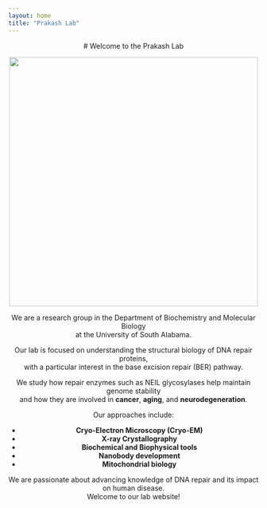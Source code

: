 ```yaml
---
layout: home
title: "Prakash Lab"
---
```

<div style="text-align: center;">
# Welcome to the Prakash Lab

<p align="center">
  <img src="../images/202306labspaceptero2.PNG" width="500px">
</p>

We are a research group in the Department of Biochemistry and Molecular Biology  
at the University of South Alabama.

Our lab is focused on understanding the structural biology of DNA repair proteins,  
with a particular interest in the base excision repair (BER) pathway.

We study how repair enzymes such as NEIL glycosylases help maintain genome stability  
and how they are involved in **cancer**, **aging**, and **neurodegeneration**.

Our approaches include:

- **Cryo-Electron Microscopy (Cryo-EM)**
- **X-ray Crystallography**
- **Biochemical and Biophysical tools**
- **Nanobody development**
- **Mitochondrial biology**

We are passionate about advancing knowledge of DNA repair and its impact on human disease.  
Welcome to our lab website!
